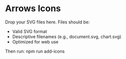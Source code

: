 # Arrows Icons

Drop your SVG files here. Files should be:
- Valid SVG format
- Descriptive filenames (e.g., document.svg, chart.svg)
- Optimized for web use

Then run: npm run add-icons

